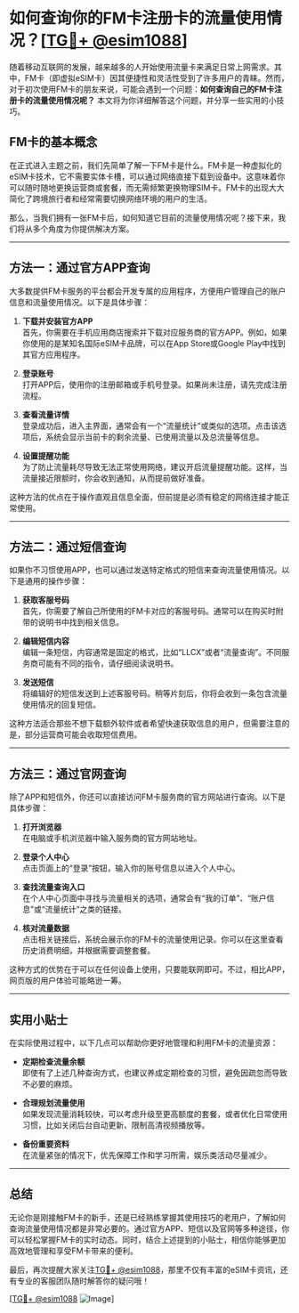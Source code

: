 # 如何查询你的FM卡注册卡的流量使用情况？[[TG💪+ @esim1088](https://t.me/s/esim1088)]

随着移动互联网的发展，越来越多的人开始使用流量卡来满足日常上网需求。其中，FM卡（即虚拟eSIM卡）因其便捷性和灵活性受到了许多用户的青睐。然而，对于初次使用FM卡的朋友来说，可能会遇到一个问题：**如何查询自己的FM卡注册卡的流量使用情况呢？** 本文将为你详细解答这个问题，并分享一些实用的小技巧。

## FM卡的基本概念

在正式进入主题之前，我们先简单了解一下FM卡是什么。FM卡是一种虚拟化的eSIM卡技术，它不需要实体卡槽，可以通过网络直接下载到设备中。这意味着你可以随时随地更换运营商或套餐，而无需频繁更换物理SIM卡。FM卡的出现大大简化了跨境旅行者和经常需要切换网络环境的用户的生活。

那么，当我们拥有一张FM卡后，如何知道它目前的流量使用情况呢？接下来，我们将从多个角度为你提供解决方案。

---

## 方法一：通过官方APP查询

大多数提供FM卡服务的平台都会开发专属的应用程序，方便用户管理自己的账户信息和流量使用情况。以下是具体步骤：

1. **下载并安装官方APP**  
   首先，你需要在手机应用商店搜索并下载对应服务商的官方APP。例如，如果你使用的是某知名国际eSIM卡品牌，可以在App Store或Google Play中找到其官方应用程序。

2. **登录账号**  
   打开APP后，使用你的注册邮箱或手机号登录。如果尚未注册，请先完成注册流程。

3. **查看流量详情**  
   登录成功后，进入主界面，通常会有一个“流量统计”或类似的选项。点击该选项后，系统会显示当前卡的剩余流量、已使用流量以及总流量等信息。

4. **设置提醒功能**  
   为了防止流量耗尽导致无法正常使用网络，建议开启流量提醒功能。这样，当流量接近限额时，你会收到通知，从而提前做好准备。

这种方法的优点在于操作直观且信息全面，但前提是必须有稳定的网络连接才能正常使用。

---

## 方法二：通过短信查询

如果你不习惯使用APP，也可以通过发送特定格式的短信来查询流量使用情况。以下是通用的操作步骤：

1. **获取客服号码**  
   首先，你需要了解自己所使用的FM卡对应的客服号码。通常可以在购买时附带的说明书中找到相关信息。

2. **编辑短信内容**  
   编辑一条短信，内容通常是固定的格式，比如“LLCX”或者“流量查询”。不同服务商可能有不同的指令，请仔细阅读说明书。

3. **发送短信**  
   将编辑好的短信发送到上述客服号码。稍等片刻后，你将会收到一条包含流量使用情况的回复短信。

这种方法适合那些不想下载额外软件或者希望快速获取信息的用户，但需要注意的是，部分运营商可能会收取短信费用。

---

## 方法三：通过官网查询

除了APP和短信外，你还可以直接访问FM卡服务商的官方网站进行查询。以下是具体步骤：

1. **打开浏览器**  
   在电脑或手机浏览器中输入服务商的官方网站地址。

2. **登录个人中心**  
   点击页面上的“登录”按钮，输入你的账号信息以进入个人中心。

3. **查找流量查询入口**  
   在个人中心页面中寻找与流量相关的选项，通常会有“我的订单”、“账户信息”或“流量统计”之类的链接。

4. **核对流量数据**  
   点击相关链接后，系统会展示你的FM卡的流量使用记录。你可以在这里查看历史消费明细，并根据需要调整套餐。

这种方式的优势在于可以在任何设备上使用，只要能联网即可。不过，相比APP，网页版的用户体验可能略逊一筹。

---

## 实用小贴士

在实际使用过程中，以下几点可以帮助你更好地管理和利用FM卡的流量资源：

- **定期检查流量余额**  
  即使有了上述几种查询方式，也建议养成定期检查的习惯，避免因疏忽而导致不必要的麻烦。

- **合理规划流量使用**  
  如果发现流量消耗较快，可以考虑升级至更高额度的套餐，或者优化日常使用习惯，比如关闭后台自动更新、限制高清视频播放等。

- **备份重要资料**  
  在流量紧张的情况下，优先保障工作和学习所需，娱乐类活动尽量减少。

---

## 总结

无论你是刚接触FM卡的新手，还是已经熟练掌握其使用技巧的老用户，了解如何查询流量使用情况都是非常必要的。通过官方APP、短信以及官网等多种途径，你可以轻松掌握FM卡的实时动态。同时，结合上述提到的小贴士，相信你能够更加高效地管理和享受FM卡带来的便利。

最后，再次提醒大家关注[TG💪+ @esim1088](https://t.me/s/esim1088)，那里不仅有丰富的eSIM卡资讯，还有专业的客服团队随时解答你的疑问哦！

[[TG💪+ @esim1088](https://t.me/s/esim1088) ![Image](https://i.postimg.cc/4NQfJmqS/Snipaste-2025-05-13-00-14-12.png)]